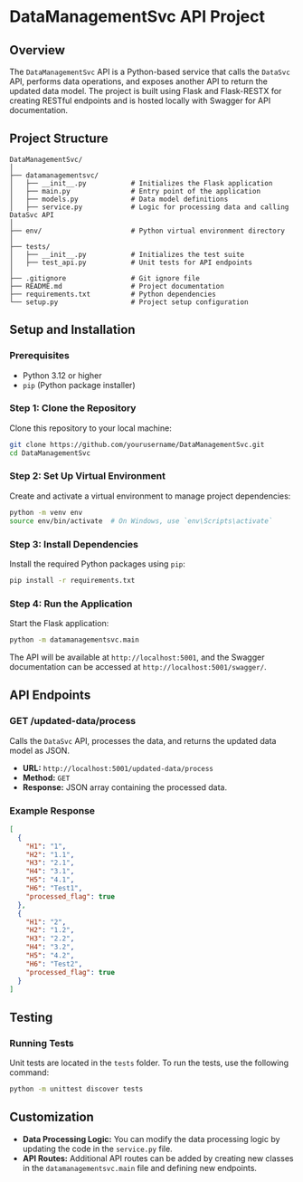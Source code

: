 # DataManagementSvc API Project

## Overview

The `DataManagementSvc` API is a Python-based service that calls the `DataSvc` API, performs data operations, and exposes another API to return the updated data model. The project is built using Flask and Flask-RESTX for creating RESTful endpoints and is hosted locally with Swagger for API documentation.

## Project Structure

```
DataManagementSvc/
│
├── datamanagementsvc/
│   ├── __init__.py           # Initializes the Flask application
│   ├── main.py               # Entry point of the application
│   ├── models.py             # Data model definitions
│   ├── service.py            # Logic for processing data and calling DataSvc API
│
├── env/                      # Python virtual environment directory
│
├── tests/
│   ├── __init__.py           # Initializes the test suite
│   ├── test_api.py           # Unit tests for API endpoints
│
├── .gitignore                # Git ignore file
├── README.md                 # Project documentation
├── requirements.txt          # Python dependencies
└── setup.py                  # Project setup configuration
```

## Setup and Installation

### Prerequisites

- Python 3.12 or higher
- `pip` (Python package installer)

### Step 1: Clone the Repository

Clone this repository to your local machine:

```bash
git clone https://github.com/yourusername/DataManagementSvc.git
cd DataManagementSvc
```

### Step 2: Set Up Virtual Environment

Create and activate a virtual environment to manage project dependencies:

```bash
python -m venv env
source env/bin/activate  # On Windows, use `env\Scripts\activate`
```

### Step 3: Install Dependencies

Install the required Python packages using `pip`:

```bash
pip install -r requirements.txt
```

### Step 4: Run the Application

Start the Flask application:

```bash
python -m datamanagementsvc.main
```

The API will be available at `http://localhost:5001`, and the Swagger documentation can be accessed at `http://localhost:5001/swagger/`.

## API Endpoints

### GET /updated-data/process

Calls the `DataSvc` API, processes the data, and returns the updated data model as JSON.

- **URL:** `http://localhost:5001/updated-data/process`
- **Method:** `GET`
- **Response:** JSON array containing the processed data.

### Example Response

```json
[
  {
    "H1": "1",
    "H2": "1.1",
    "H3": "2.1",
    "H4": "3.1",
    "H5": "4.1",
    "H6": "Test1",
    "processed_flag": true
  },
  {
    "H1": "2",
    "H2": "1.2",
    "H3": "2.2",
    "H4": "3.2",
    "H5": "4.2",
    "H6": "Test2",
    "processed_flag": true
  }
]
```

## Testing

### Running Tests

Unit tests are located in the `tests` folder. To run the tests, use the following command:

```bash
python -m unittest discover tests
```

## Customization

- **Data Processing Logic:** You can modify the data processing logic by updating the code in the `service.py` file.
- **API Routes:** Additional API routes can be added by creating new classes in the `datamanagementsvc.main` file and defining new endpoints.